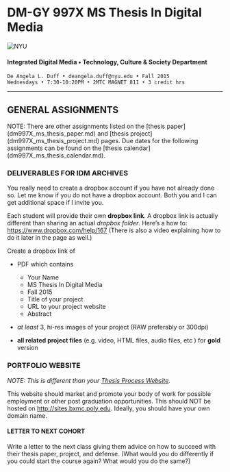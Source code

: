 # DM-GY 997X MS Thesis In Digital Media

![NYU](http://ws2.polishedsolid.com/de/nyu_soe_logo.png)
#### Integrated Digital Media • Technology, Culture & Society Department 

    De Angela L. Duff • deangela.duff@nyu.edu • Fall 2015
    Wednesdays • 7:30-10:20PM • 2MTC MAGNET 811 • 3 credit hrs

---

## GENERAL ASSIGNMENTS
NOTE: There are other assignments listed on the [thesis paper] (dm997X_ms_thesis_paper.md) and [thesis project] (dm997X_ms_thesis_project.md) pages. Due dates for the following assignments can be found on the [thesis calendar] (dm997X_ms_thesis_calendar.md).


### DELIVERABLES FOR IDM ARCHIVES 
You really need to create a dropbox account if you have not already done so. Let me know if you do not have a dropbox account. Both you and I can get additional space if I invite you.

Each student will provide their own **dropbox link**. A dropbox link is actually different than sharing an actual *dropbox folder*. Here’s a how to: https://www.dropbox.com/help/167 (There is also a video explaining how to do it later in the page as well.) 
 
Create a dropbox link of 
* PDF which contains
  * Your Name
  * MS Thesis In Digital Media
  * Fall 2015
  * Title of your project
  * URL to your project website
  * Abstract
  
* *at least* 3, hi-res images of your project (RAW preferably or 300dpi)
* **all related project files** (e.g. video, HTML files, audio files, etc ) for **gold** version


### PORTFOLIO WEBSITE

*NOTE: This is different than your <a href="dm4003_thesis_website.md">Thesis Process Website</a>.*

This website should market and promote your body of work for possible employment or other post graduation opportunities. This should NOT be hosted on http://sites.bxmc.poly.edu. Ideally, you should have your own domain name.


#### LETTER TO NEXT COHORT   

Write a letter to the next class giving them advice on how to succeed with their thesis paper, project, and defense. (What would you do differently if you could start the course again? What would you do the same?)






